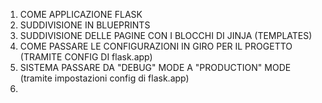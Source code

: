 1. COME APPLICAZIONE FLASK
2. SUDDIVISIONE IN BLUEPRINTS
3. SUDDIVISIONE DELLE PAGINE CON I BLOCCHI DI JINJA (TEMPLATES)
4. COME PASSARE LE CONFIGURAZIONI IN GIRO PER IL PROGETTO (TRAMITE CONFIG DI flask.app)
5. SISTEMA PASSARE DA "DEBUG" MODE A "PRODUCTION" MODE (tramite impostazioni config di flask.app)
6. 
